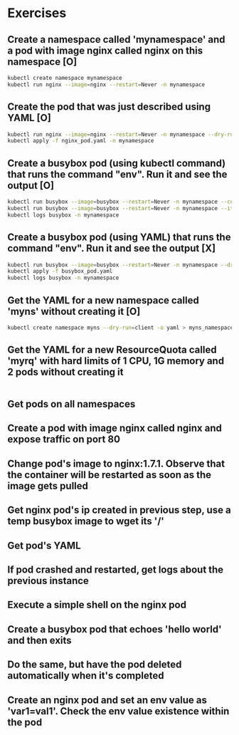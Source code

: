 # Exercises

## Create a namespace called 'mynamespace' and a pod with image nginx called nginx on this namespace [O]
```bash
kubectl create namespace mynamespace
kubectl run nginx --image=nginx --restart=Never -n mynamespace
```

## Create the pod that was just described using YAML [O]
```bash
kubectl run nginx --image=nginx --restart=Never -n mynamespace --dry-run=client -o yaml > nginx_pod.yaml
kubectl apply -f nginx_pod.yaml -n mynamespace
```

## Create a busybox pod (using kubectl command) that runs the command "env". Run it and see the output [O]
```bash
kubectl run busybox --image=busybox --restart=Never -n mynamespace --command -- env
kubectl run busybox --image=busybox --restart=Never -n mynamespace --it env
kubectl logs busybox -n mynamespace
```

## Create a busybox pod (using YAML) that runs the command "env". Run it and see the output [X]
```bash
kubectl run busybox --image=busybox --restart=Never -n mynamespace --dry-run=client -o yaml --command -- env > busybox_pod.yaml
kubectl apply -f busybox_pod.yaml
kubectl logs busybox -n mynamespace
```

## Get the YAML for a new namespace called 'myns' without creating it [O]
```bash
kubectl create namespace myns --dry-run=client -o yaml > myns_namespace.yaml
```

## Get the YAML for a new ResourceQuota called 'myrq' with hard limits of 1 CPU, 1G memory and 2 pods without creating it
```bash
```

## Get pods on all namespaces

## Create a pod with image nginx called nginx and expose traffic on port 80

## Change pod's image to nginx:1.7.1. Observe that the container will be restarted as soon as the image gets pulled

## Get nginx pod's ip created in previous step, use a temp busybox image to wget its '/'

## Get pod's YAML

## If pod crashed and restarted, get logs about the previous instance

## Execute a simple shell on the nginx pod

## Create a busybox pod that echoes 'hello world' and then exits

## Do the same, but have the pod deleted automatically when it's completed

## Create an nginx pod and set an env value as 'var1=val1'. Check the env value existence within the pod


